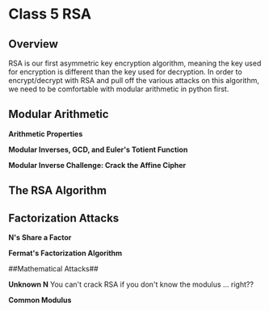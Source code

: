# Class 5 RSA

## Overview

RSA is our first asymmetric key encryption algorithm, meaning the key used for encryption is different than the key used for decryption. In order to encrypt/decrypt with RSA and pull off the various attacks on this algorithm, we need to be comfortable with modular arithmetic in python first. 


## Modular Arithmetic

**Arithmetic Properties** 

**Modular Inverses, GCD, and Euler's Totient Function** 

**Modular Inverse Challenge: Crack the Affine Cipher**

## The RSA Algorithm 

## Factorization Attacks

**N's Share a Factor**

**Fermat's Factorization Algorithm** 

##Mathematical Attacks##

**Unknown N** 
You can't crack RSA if you don't know the modulus ... right?? 

**Common Modulus**  






